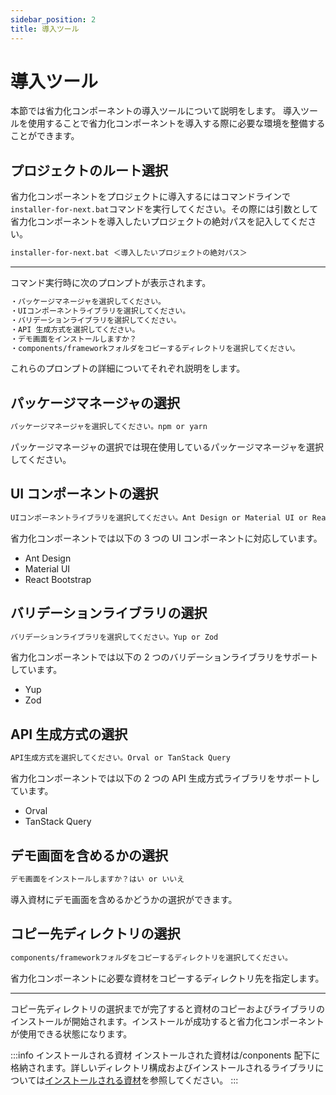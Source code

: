 ```yaml
---
sidebar_position: 2
title: 導入ツール
---
```


# 導入ツール

本節では省力化コンポーネントの導入ツールについて説明をします。
導入ツールを使用することで省力化コンポーネントを導入する際に必要な環境を整備することができます。

## プロジェクトのルート選択

省力化コンポーネントをプロジェクトに導入するにはコマンドラインで`installer-for-next.bat`コマンドを実行してください。その際には引数として省力化コンポーネントを導入したいプロジェクトの絶対パスを記入してください。

```bash title="Terminal"
installer-for-next.bat ＜導入したいプロジェクトの絶対パス＞
```

---

コマンド実行時に次のプロンプトが表示されます。

```bash title="Terminal"
・パッケージマネージャを選択してください。
・UIコンポーネントライブラリを選択してください。
・バリデーションライブラリを選択してください。
・API 生成方式を選択してください。
・デモ画面をインストールしますか？
・components/frameworkフォルダをコピーするディレクトリを選択してください。
```

これらのプロンプトの詳細についてそれぞれ説明をします。

## パッケージマネージャの選択

```bash title="Terminal"
パッケージマネージャを選択してください。npm or yarn
```

パッケージマネージャの選択では現在使用しているパッケージマネージャを選択してください。

## UI コンポーネントの選択

```bash title="Terminal"
UIコンポーネントライブラリを選択してください。Ant Design or Material UI or React Bootstrap
```

省力化コンポーネントでは以下の 3 つの UI コンポーネントに対応しています。

- Ant Design
- Material UI
- React Bootstrap

## バリデーションライブラリの選択

```bash title="Terminal"
バリデーションライブラリを選択してください。Yup or Zod
```

省力化コンポーネントでは以下の 2 つのバリデーションライブラリをサポートしています。

- Yup
- Zod

## API 生成方式の選択

```bash title="Terminal"
API生成方式を選択してください。Orval or TanStack Query
```

省力化コンポーネントでは以下の 2 つの API 生成方式ライブラリをサポートしています。

- Orval
- TanStack Query

## デモ画面を含めるかの選択

```bash title="Terminal"
デモ画面をインストールしますか？はい or いいえ
```

導入資材にデモ画面を含めるかどうかの選択ができます。

## コピー先ディレクトリの選択

```bash title="Terminal"
components/frameworkフォルダをコピーするディレクトリを選択してください。
```

省力化コンポーネントに必要な資材をコピーするディレクトリ先を指定します。

---

コピー先ディレクトリの選択までが完了すると資材のコピーおよびライブラリのインストールが開始されます。インストールが成功すると省力化コンポーネントが使用できる状態になります。

:::info インストールされる資材
インストールされた資材は/conponents 配下に格納されます。詳しいディレクトリ構成およびインストールされるライブラリについては[インストールされる資材](../introduction-guide/installed-materials.md)を参照してください。
:::
